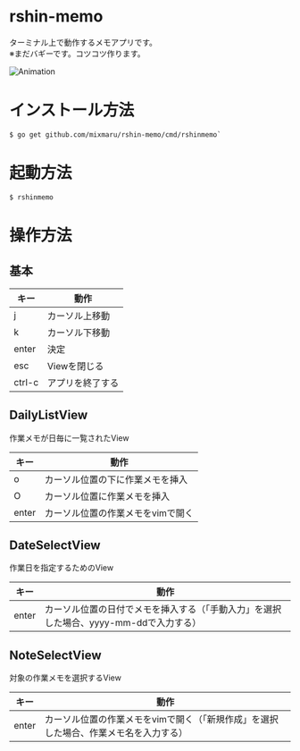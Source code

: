 # rshin-memo

ターミナル上で動作するメモアプリです。  
※まだバギーです。コツコツ作ります。

![Animation](https://user-images.githubusercontent.com/2360858/121778993-82a09780-cbd4-11eb-9c3d-3cbd705db189.gif)


# インストール方法
```
$ go get github.com/mixmaru/rshin-memo/cmd/rshinmemo`
```

# 起動方法
```
$ rshinmemo
```


# 操作方法
## 基本

|キー  |動作            |
|------|----------------|
|j     |カーソル上移動  |
|k     |カーソル下移動  |
|enter |決定            |
|esc   |Viewを閉じる    |
|ctrl-c|アプリを終了する|


## DailyListView

作業メモが日毎に一覧されたView

|キー |動作                             |
|-----|---------------------------------|
|o    |カーソル位置の下に作業メモを挿入 |
|O    |カーソル位置に作業メモを挿入     |
|enter|カーソル位置の作業メモをvimで開く|  

## DateSelectView

作業日を指定するためのView  

|キー |動作                                                                                  |
|-----|--------------------------------------------------------------------------------------|
|enter|カーソル位置の日付でメモを挿入する（「手動入力」を選択した場合、yyyy-mm-ddで入力する）|
  

## NoteSelectView

対象の作業メモを選択するView  

|キー |動作                                                                                 |
|-----|-------------------------------------------------------------------------------------|
|enter|カーソル位置の作業メモをvimで開く（「新規作成」を選択した場合、作業メモ名を入力する）|




